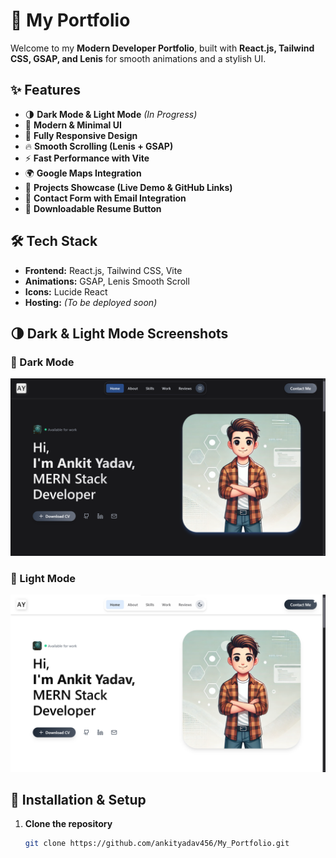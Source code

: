 # 🚀 My Portfolio

Welcome to my **Modern Developer Portfolio**, built with **React.js, Tailwind CSS, GSAP, and Lenis** for smooth animations and a stylish UI.  

## ✨ Features
- 🌗 **Dark Mode & Light Mode** *(In Progress)*
- 🎨 **Modern & Minimal UI**
- 📱 **Fully Responsive Design**
- 🔥 **Smooth Scrolling (Lenis + GSAP)**
- ⚡ **Fast Performance with Vite**
- 🌍 **Google Maps Integration**
- 📂 **Projects Showcase (Live Demo & GitHub Links)**
- 📨 **Contact Form with Email Integration**
- 📜 **Downloadable Resume Button**

## 🛠️ Tech Stack
- **Frontend:** React.js, Tailwind CSS, Vite
- **Animations:** GSAP, Lenis Smooth Scroll
- **Icons:** Lucide React
- **Hosting:** *(To be deployed soon)*

## 🌗 Dark & Light Mode Screenshots

### 🔹 Dark Mode
![Light Mode](https://github.com/ankityadav456/My_Portfolio/blob/main/portfolio1.png)

### 🔹 Light Mode
![Dark Mode](https://github.com/ankityadav456/My_Portfolio/blob/main/portfolio2.png)


## 🚀 Installation & Setup
1. **Clone the repository**
   ```sh
   git clone https://github.com/ankityadav456/My_Portfolio.git
